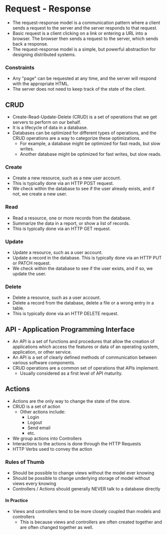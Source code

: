 # Request - Response
- The request-response model is a communication pattern where a client sends a request to the server and the server responds to that request.
- Basic request is a client clicking on a link or entering a URL into a browser. The browser then sends a request to the server, which sends back a response.
- The request-response model is a simple, but powerful abstraction for designing distributed systems.
### Constraints
- Any "page" can be requested at any time, and the server will respond with the appropriate HTML.
- The server does not need to keep track of the state of the client.
## CRUD
- Create-Read-Update-Delete (CRUD) is a set of operations that we get servers to perform on our behalf.
- It is a lifecycle of data in a database.
- Databases can be optimized for different types of operations, and the CRUD operations are a way to categorize these optimizations.
  - For example, a database might be optimized for fast reads, but slow writes.
  - Another database might be optimized for fast writes, but slow reads.
### Create
- Create a new resource, such as a new user account.
- This is typically done via an HTTP POST request.
- We check within the database to see if the user already exists, and if not, we create a new user.
### Read
- Read a resource, one or more records from the database.
- Summarize the data in a report, or show a list of records.
- This is typically done via an HTTP GET request.
### Update
- Update a resource, such as a user account.
- Update a record in the database. This is typically done via an HTTP PUT or PATCH request.
- We check within the database to see if the user exists, and if so, we update the user.
### Delete
- Delete a resource, such as a user account.
- Delete a record from the database, delete a file or a wrong entry in a table.
- This is typically done via an HTTP DELETE request.
## API - Application Programming Interface
- An API is a set of functions and procedures that allow the creation of applications which access the features or data of an operating system, application, or other service.
- An API is a set of clearly defined methods of communication between various software components.
- CRUD operations are a common set of operations that APIs implement.
  - Usually considered as a first level of API maturity.
## Actions
- Actions are the only way to change the state of the store.
- CRUD is a set of action
  - Other actions include:
    - Login
    - Logout
    - Send email
    - etc.
- We group actions into Controllers
- Interactions to the actions is done through the HTTP Requests
- HTTP Verbs used to convey the action
### Rules of Thumb
- Should be possible to change views without the model ever knowing
- Should be possible to change underlying storage of model without views every knowing
- Controllers / Actions should generally NEVER talk to a database directly
#### In Practice
- Views and controllers tend to be more closely coupled than models and controllers
  - This is because views and controllers are often created together and are often changed together as well.